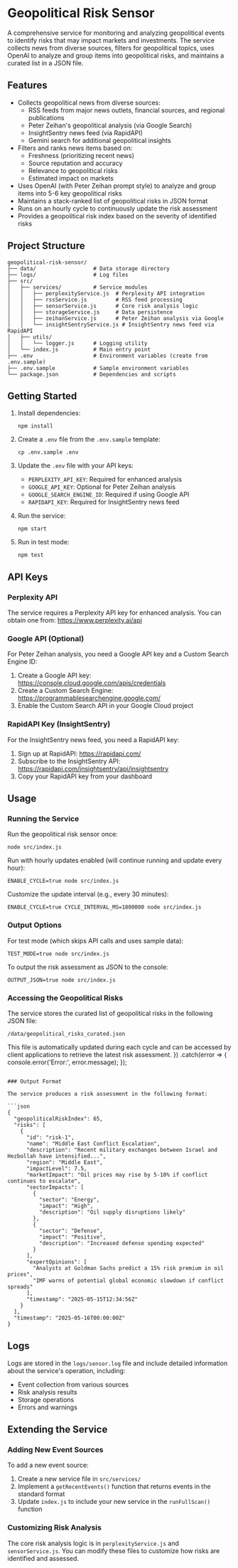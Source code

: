 # Geopolitical Risk Sensor

A comprehensive service for monitoring and analyzing geopolitical events to identify risks that may impact markets and investments. The service collects news from diverse sources, filters for geopolitical topics, uses OpenAI to analyze and group items into geopolitical risks, and maintains a curated list in a JSON file.

## Features

- Collects geopolitical news from diverse sources:
  - RSS feeds from major news outlets, financial sources, and regional publications
  - Peter Zeihan's geopolitical analysis (via Google Search)
  - InsightSentry news feed (via RapidAPI)
  - Gemini search for additional geopolitical insights
- Filters and ranks news items based on:
  - Freshness (prioritizing recent news)
  - Source reputation and accuracy
  - Relevance to geopolitical risks
  - Estimated impact on markets
- Uses OpenAI (with Peter Zeihan prompt style) to analyze and group items into 5-6 key geopolitical risks
- Maintains a stack-ranked list of geopolitical risks in JSON format
- Runs on an hourly cycle to continuously update the risk assessment
- Provides a geopolitical risk index based on the severity of identified risks

## Project Structure

```
geopolitical-risk-sensor/
├── data/                  # Data storage directory
├── logs/                  # Log files
├── src/
│   ├── services/          # Service modules
│   │   ├── perplexityService.js  # Perplexity API integration
│   │   ├── rssService.js         # RSS feed processing
│   │   ├── sensorService.js      # Core risk analysis logic
│   │   ├── storageService.js     # Data persistence
│   │   ├── zeihanService.js      # Peter Zeihan analysis via Google
│   │   └── insightSentryService.js # InsightSentry news feed via RapidAPI
│   ├── utils/
│   │   └── logger.js      # Logging utility
│   └── index.js           # Main entry point
├── .env                   # Environment variables (create from .env.sample)
├── .env.sample            # Sample environment variables
└── package.json           # Dependencies and scripts
```

## Getting Started

1. Install dependencies:
   ```
   npm install
   ```

2. Create a `.env` file from the `.env.sample` template:
   ```
   cp .env.sample .env
   ```

3. Update the `.env` file with your API keys:
   - `PERPLEXITY_API_KEY`: Required for enhanced analysis
   - `GOOGLE_API_KEY`: Optional for Peter Zeihan analysis
   - `GOOGLE_SEARCH_ENGINE_ID`: Required if using Google API
   - `RAPIDAPI_KEY`: Required for InsightSentry news feed

4. Run the service:
   ```
   npm start
   ```

5. Run in test mode:
   ```
   npm test
   ```

## API Keys

### Perplexity API
The service requires a Perplexity API key for enhanced analysis. You can obtain one from:
https://www.perplexity.ai/api

### Google API (Optional)
For Peter Zeihan analysis, you need a Google API key and a Custom Search Engine ID:
1. Create a Google API key: https://console.cloud.google.com/apis/credentials
2. Create a Custom Search Engine: https://programmablesearchengine.google.com/
3. Enable the Custom Search API in your Google Cloud project

### RapidAPI Key (InsightSentry)
For the InsightSentry news feed, you need a RapidAPI key:
1. Sign up at RapidAPI: https://rapidapi.com/
2. Subscribe to the InsightSentry API: https://rapidapi.com/insightsentry/api/insightsentry
3. Copy your RapidAPI key from your dashboard

## Usage

### Running the Service

Run the geopolitical risk sensor once:

```
node src/index.js
```

Run with hourly updates enabled (will continue running and update every hour):

```
ENABLE_CYCLE=true node src/index.js
```

Customize the update interval (e.g., every 30 minutes):

```
ENABLE_CYCLE=true CYCLE_INTERVAL_MS=1800000 node src/index.js
```

### Output Options

For test mode (which skips API calls and uses sample data):

```
TEST_MODE=true node src/index.js
```

To output the risk assessment as JSON to the console:

```
OUTPUT_JSON=true node src/index.js
```

### Accessing the Geopolitical Risks

The service stores the curated list of geopolitical risks in the following JSON file:

```
/data/geopolitical_risks_curated.json
```

This file is automatically updated during each cycle and can be accessed by client applications to retrieve the latest risk assessment.
  })
  .catch(error => {
    console.error('Error:', error.message);
  });
```

### Output Format

The service produces a risk assessment in the following format:

```json
{
  "geopoliticalRiskIndex": 65,
  "risks": [
    {
      "id": "risk-1",
      "name": "Middle East Conflict Escalation",
      "description": "Recent military exchanges between Israel and Hezbollah have intensified...",
      "region": "Middle East",
      "impactLevel": 7.5,
      "marketImpact": "Oil prices may rise by 5-10% if conflict continues to escalate",
      "sectorImpacts": [
        {
          "sector": "Energy",
          "impact": "High",
          "description": "Oil supply disruptions likely"
        },
        {
          "sector": "Defense",
          "impact": "Positive",
          "description": "Increased defense spending expected"
        }
      ],
      "expertOpinions": [
        "Analysts at Goldman Sachs predict a 15% risk premium in oil prices",
        "IMF warns of potential global economic slowdown if conflict spreads"
      ],
      "timestamp": "2025-05-15T12:34:56Z"
    }
  ],
  "timestamp": "2025-05-16T00:00:00Z"
}
```

## Logs

Logs are stored in the `logs/sensor.log` file and include detailed information about the service's operation, including:
- Event collection from various sources
- Risk analysis results
- Storage operations
- Errors and warnings

## Extending the Service

### Adding New Event Sources

To add a new event source:

1. Create a new service file in `src/services/`
2. Implement a `getRecentEvents()` function that returns events in the standard format
3. Update `index.js` to include your new service in the `runFullScan()` function

### Customizing Risk Analysis

The core risk analysis logic is in `perplexityService.js` and `sensorService.js`. You can modify these files to customize how risks are identified and assessed.
